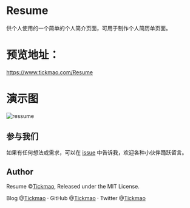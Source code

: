 # Resume
供个人使用的一个简单的个人简介页面，可用于制作个人简历单页面。

# 预览地址：
https://www.tickmao.com/Resume

# 演示图
![ressume](https://ae01.alicdn.com/kf/H6be6930f177546ed829554bde82f6fb0K.png)

## 参与我们

如果有任何想法或需求，可以在 [issue](https://github.com/tickmao/resume/issues) 中告诉我，欢迎各种小伙伴踊跃留言。

## Author

Resume ©[Tickmao](https://www.tickmao.com), Released under the MIT License.

Blog @[Tickmao](https://www.tickmao.com) · GitHub @[Tickmao](https://github.com/tickmao) · Twitter @[Tickmao](https://twitter.com/tickmao)